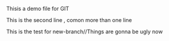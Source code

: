 Thisis a demo file for GIT

This is the second line , comon more than one line  

This is the test for new-branch//Things are gonna be ugly now
